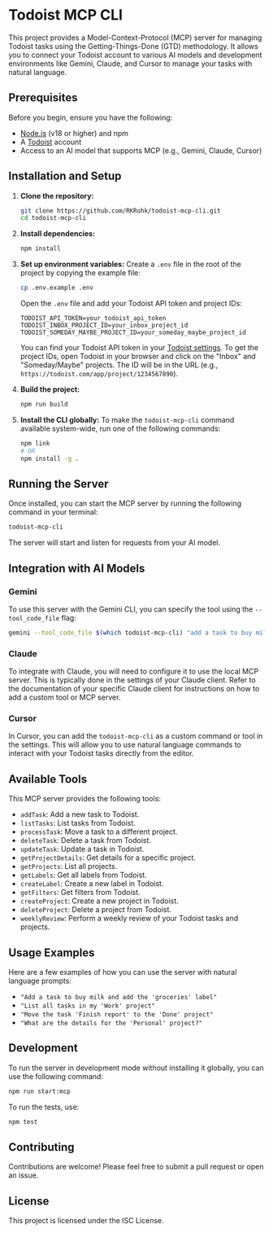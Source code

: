 # Todoist MCP CLI

This project provides a Model-Context-Protocol (MCP) server for managing Todoist tasks using the Getting-Things-Done (GTD) methodology. It allows you to connect your Todoist account to various AI models and development environments like Gemini, Claude, and Cursor to manage your tasks with natural language.

## Prerequisites

Before you begin, ensure you have the following:

- [Node.js](https://nodejs.org/) (v18 or higher) and npm
- A [Todoist](https://todoist.com/) account
- Access to an AI model that supports MCP (e.g., Gemini, Claude, Cursor)

## Installation and Setup

1.  **Clone the repository:**

    ```bash
    git clone https://github.com/RKRohk/todoist-mcp-cli.git
    cd todoist-mcp-cli
    ```

2.  **Install dependencies:**

    ```bash
    npm install
    ```

3.  **Set up environment variables:**
    Create a `.env` file in the root of the project by copying the example file:

    ```bash
    cp .env.example .env
    ```

    Open the `.env` file and add your Todoist API token and project IDs:

    ```
    TODOIST_API_TOKEN=your_todoist_api_token
    TODOIST_INBOX_PROJECT_ID=your_inbox_project_id
    TODOIST_SOMEDAY_MAYBE_PROJECT_ID=your_someday_maybe_project_id
    ```

    You can find your Todoist API token in your [Todoist settings](https://todoist.com/app/settings/integrations). To get the project IDs, open Todoist in your browser and click on the "Inbox" and "Someday/Maybe" projects. The ID will be in the URL (e.g., `https://todoist.com/app/project/1234567890`).

4.  **Build the project:**

    ```bash
    npm run build
    ```

5.  **Install the CLI globally:**
    To make the `todoist-mcp-cli` command available system-wide, run one of the following commands:
    ```bash
    npm link
    # OR
    npm install -g .
    ```

## Running the Server

Once installed, you can start the MCP server by running the following command in your terminal:

```bash
todoist-mcp-cli
```

The server will start and listen for requests from your AI model.

## Integration with AI Models

### Gemini

To use this server with the Gemini CLI, you can specify the tool using the `--tool_code_file` flag:

```bash
gemini --tool_code_file $(which todoist-mcp-cli) "add a task to buy milk"
```

### Claude

To integrate with Claude, you will need to configure it to use the local MCP server. This is typically done in the settings of your Claude client. Refer to the documentation of your specific Claude client for instructions on how to add a custom tool or MCP server.

### Cursor

In Cursor, you can add the `todoist-mcp-cli` as a custom command or tool in the settings. This will allow you to use natural language commands to interact with your Todoist tasks directly from the editor.

## Available Tools

This MCP server provides the following tools:

- `addTask`: Add a new task to Todoist.
- `listTasks`: List tasks from Todoist.
- `processTask`: Move a task to a different project.
- `deleteTask`: Delete a task from Todoist.
- `updateTask`: Update a task in Todoist.
- `getProjectDetails`: Get details for a specific project.
- `getProjects`: List all projects.
- `getLabels`: Get all labels from Todoist.
- `createLabel`: Create a new label in Todoist.
- `getFilters`: Get filters from Todoist.
- `createProject`: Create a new project in Todoist.
- `deleteProject`: Delete a project from Todoist.
- `weeklyReview`: Perform a weekly review of your Todoist tasks and projects.

## Usage Examples

Here are a few examples of how you can use the server with natural language prompts:

- `"Add a task to buy milk and add the 'groceries' label"`
- `"List all tasks in my 'Work' project"`
- `"Move the task 'Finish report' to the 'Done' project"`
- `"What are the details for the 'Personal' project?"`

## Development

To run the server in development mode without installing it globally, you can use the following command:

```bash
npm run start:mcp
```

To run the tests, use:

```bash
npm test
```

## Contributing

Contributions are welcome! Please feel free to submit a pull request or open an issue.

## License

This project is licensed under the ISC License.
